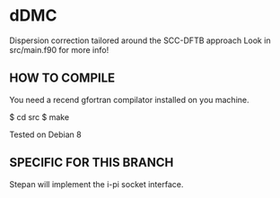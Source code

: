dDMC
====
Dispersion correction tailored around the SCC-DFTB approach
Look in src/main.f90 for more info!


HOW TO COMPILE
--------------
You need a recend gfortran compilator installed on you machine.

$ cd src
$ make

Tested on Debian 8


SPECIFIC FOR THIS BRANCH
------------------------
Stepan will implement the i-pi socket interface.

